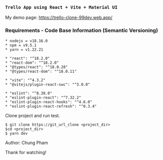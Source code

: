 ### `Trello App using React + Vite + Material UI`
My demo page: https://trello-clone-99dev.web.app/

### Requirements - Code Base Information (Semantic Versioning)

```
* nodejs = v18.16.0
* npm = v9.5.1
* yarn = v1.22.21

* "react": "^18.2.0"
* "react-dom": "^18.2.0"
* "@types/react": "^18.0.28"
* "@types/react-dom": "^18.0.11"

* "vite": "^4.3.2"
* "@vitejs/plugin-react-swc": "^3.0.0"

* "eslint": "^8.38.0"
* "eslint-plugin-react": "^7.32.2"
* "eslint-plugin-react-hooks": "^4.6.0"
* "eslint-plugin-react-refresh": "^0.3.4"
```

Clone project and run test.

```
$ git clone https://git_url_clone <project_dir>
$cd <project_dir>
$ yarn dev
```

Author: Chung Pham

Thank for watching!
